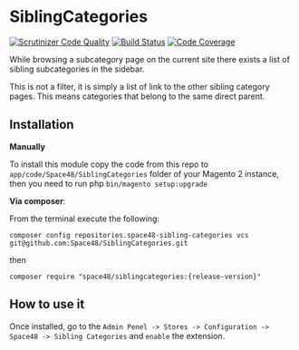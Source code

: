 # SiblingCategories
[![Scrutinizer Code Quality](https://scrutinizer-ci.com/g/Space48/SiblingCategories/badges/quality-score.png?b=master&s=06f68f1fb3bde0854e958cc9105bc75867c652d8)](https://scrutinizer-ci.com/g/Space48/SiblingCategories/?branch=master)
[![Build Status](https://scrutinizer-ci.com/g/Space48/SiblingCategories/badges/build.png?b=master&s=db119b0846f72eac4e0ea527668767646a6af013)](https://scrutinizer-ci.com/g/Space48/SiblingCategories/build-status/master)
[![Code Coverage](https://scrutinizer-ci.com/g/Space48/SiblingCategories/badges/coverage.png?b=master&s=73de43f17e5ae4c40ff604a4751ac9ea3d652206)](https://scrutinizer-ci.com/g/Space48/SiblingCategories/?branch=master)

While browsing a subcategory page on the current site there exists a list of sibling subcategories in the sidebar. 

This is not a filter, it is simply a list of link to the other sibling category pages. This means categories that belong to the same direct parent.

## Installation

**Manually** 

To install this module copy the code from this repo to `app/code/Space48/SiblingCategories` folder of your Magento 2 instance, then you need to run php `bin/magento setup:upgrade`

**Via composer**:

From the terminal execute the following:

`composer config repositories.space48-sibling-categories vcs git@github.com:Space48/SiblingCategories.git`

then

`composer require "space48/siblingcategories:{release-version}"`

## How to use it
Once installed, go to the `Admin Penel -> Stores -> Configuration -> Space48 -> Sibling Categories` and `enable` the extension.
